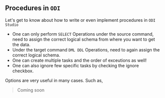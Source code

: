 ## Procedures in `ODI`

Let's get to know about how to write or even implement procedures in `ODI Studio`
- One can only perform `SELECT` Operations under the source command, need to assign the correct logical schema from where you want to get the data.
- Under the target command `DML DDL` Operations, need to again assign the correct logical schema.
- One can create multiple tasks and the order of exceutions as well!
- One can also ignore few specific tasks by checking the ignore checkbox.

Options are very useful in many cases. Such as,
> Coming soon
